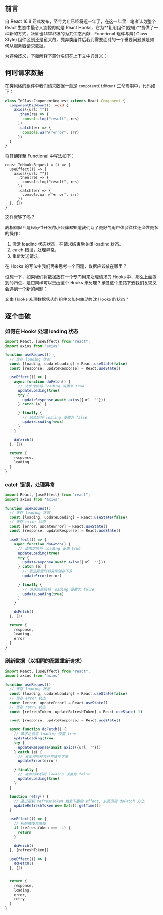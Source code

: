 ## 前言

自 React 16.8 正式发布，至今为止已经将近一年了，在这一年里，笔者认为整个 React 生态中最令人震惊的就是 React Hooks，它为**复用组件(逻辑)**提供了一种新的方式，社区也非常积极的为其生态贡献，Functional 组件与类(  Class Style) 组件区别还是蛮大的，抛弃类组件后我们需要面对的一个重要问题就是如何从服务器请求数据。

为避免歧义，下面解释下部分名词在上下文中的含义：







## 何时请求数据

在类风格的组件中我们请求数据一般是 `componentDidMount` 生命周期中，代码如下：

```typescript
class InClassComponentRequest extends React.Component {
  componentDidMount(): void {
    axios({url: ""})
      .then(res => {
        console.log("result", res)
      })
      .catch(err => {
        console.warn("error", err)
      })
  }
}
```

将其翻译至 Functional 中写法如下：

```
const InHooksRequest = () => {
  useEffect(() => {
    axios({url: ""})
      .then(res => {
        console.log("result", res)
      })
      .catch(err => {
        console.warn("error", err)
      })
  }, [])
}
```

这样就够了吗？

我相信但凡是经历过开发的小伙伴都知道我们为了更好的用户体验往往还会做更多的操作：

1. 激活 loading 状态状态，在请求结束后关闭 loading 状态。
2. catch 错误，处理异常。
3. 重新发送请求。

在 Hooks 的写法中我们再来思考一个问题，数据应该放在哪里？

设想一下，如果我们将数据放在一个专门用来处理请求的 Hooks 中，那么上面提到的四点，是否同样可以交由这个 Hooks 来处理？按照这个思路下去我们发现又会遇到一个新的问题：

交由 Hooks 处理数据状态的组件又如何主动修改 Hooks 的状态？



## 逐个击破

### 如何在 Hooks 处理 loading 状态

```typescript
import React, {useEffect} from "react";
import axios from 'axios'

function useRequest() {
  // 储存 loading 状态
  const [loading, updateLoading] = React.useState(false)
  const [response, updateResponse] = React.useState()

  useEffect(() => {
    async function doFetch() {
      // 请求之前将 loading 设置为 true
      updateLoading(true)
      try {
        updateResponse(await axios({url: ""}))
      } catch (e) {

      } finally {
        // 结束后将 loading 设置为 false
        updateLoading(true)
      }
    }

    doFetch()
  }, [])

  return {
    response,
    loading
  }
}
```



### catch 错误，处理异常

```typescript
import React, {useEffect} from "react";
import axios from 'axios'

function useRequest() {
  // 储存 loading 状态
  const [loading, updateLoading] = React.useState(false)
  // 储存 error 状态
  const [error, updateError] = React.useState()
  const [response, updateResponse] = React.useState()

  useEffect(() => {
    async function doFetch() {
      // 请求之前将 loading 设置 true
      updateLoading(true)
      try {
        updateResponse(await axios({url: ""}))
      } catch (e) {
        // 发生异常时将异常储存下来
        updateError(error)
        
      } finally {
        // 请求结束后将 loading 设置为 false
        updateLoading(true)
      }
    }

    doFetch()
  }, [])

  return {
    response,
    loading,
    error
  }
}
```



### 刷新数据（以相同的配置重新请求）

```typescript
import React, {useEffect} from "react";
import axios from 'axios'

function useRequest() {
  // 储存 loading 状态
  const [loading, updateLoading] = React.useState(false)
  // 储存 error 状态
  const [error, updateError] = React.useState()
  // 储存 retry 状态
  const [refreshToken, updateRefreshToken] = React.useState(-1)

  const [response, updateResponse] = React.useState()

  async function doFetch() {
    // 请求之前将 loading 设置 true
    updateLoading(true)
    try {
      updateResponse(await axios({url: ""}))
    } catch (e) {
      // 发生异常时将异常储存下来
      updateError(error)

    } finally {
      // 请求结束后将 loading 设置为 false
      updateLoading(true)
    }
  }

  function retry() {
    // 通过更新 refreshToken 触发下面的 effect, 从而调用 doFetch 方法
    updateRefreshToken(new Date().getTime())
  }

  useEffect(() => {
    // 初始触发忽略掉
    if (refreshToken === -1) {
      return
    }

    doFetch()
  }, [refreshToken])

  useEffect(() => {
    doFetch()
  }, [])


  return {
    response,
    loading,
    error,
    retry
  }
}
```































